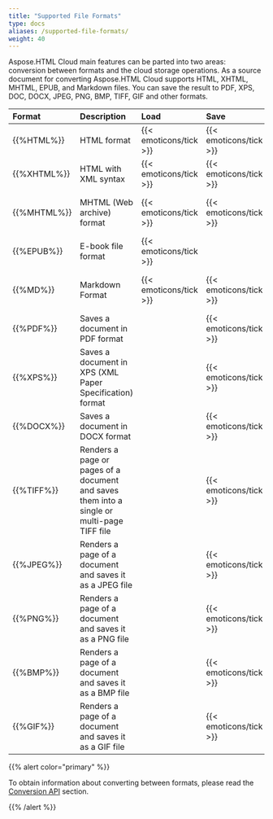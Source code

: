 ```yaml
---
title: "Supported File Formats"
type: docs
aliases: /supported-file-formats/
weight: 40
---
```

Aspose.HTML Cloud main features can be parted into two areas: conversion between formats and the cloud storage operations.
As a source document for converting Aspose.HTML Cloud supports HTML, XHTML, MHTML, EPUB, and Markdown files. You can save the result to PDF, XPS, DOC, DOCX, JPEG, PNG, BMP, TIFF, GIF and other formats.

|**Format**|**Description**|**Load**|**Save**|**Remarks**|
| :- | :- | :- | :- | :- |
|{{%HTML%}}|HTML format|{{< emoticons/tick >}}|{{< emoticons/tick >}}| |
|{{%XHTML%}}|HTML with XML syntax|{{< emoticons/tick >}}|{{< emoticons/tick >}}|Save option is only available when the input file is **XHTML**|
|{{%MHTML%}}|MHTML (Web archive) format|{{< emoticons/tick >}}|{{< emoticons/tick >}}|Save option is only available for an  **MHTML** document saving|
|{{%EPUB%}}|E-book file format|{{< emoticons/tick >}}| | |
|{{%MD%}}|Markdown Format|{{< emoticons/tick >}}|{{< emoticons/tick >}}|Save option is only available for an **HTML** document saving|
|{{%PDF%}}|Saves a document in PDF format| |{{< emoticons/tick >}}| |
|{{%XPS%}}|Saves a document in XPS (XML Paper Specification) format| |{{< emoticons/tick >}}| |
|{{%DOCX%}}|Saves a document in DOCX format| |{{< emoticons/tick >}}| |
|{{%TIFF%}}|Renders a page or pages of a document and saves them into a single or multi-page TIFF file| |{{< emoticons/tick >}}| |
|{{%JPEG%}}|Renders a page of a document and saves it as a JPEG file| |{{< emoticons/tick >}}| |
|{{%PNG%}}|Renders a page of a document and saves it as a PNG file| |{{< emoticons/tick >}}| |
|{{%BMP%}}|Renders a page of a document and saves it as a BMP file| |{{< emoticons/tick >}}| |
|{{%GIF%}}|Renders a page of a document and saves it as a GIF file| |{{< emoticons/tick >}}| |

{{% alert color="primary" %}}

To obtain information about converting between formats, please read the [Conversion API](/html/conversion-api/) section.

{{% /alert %}} 